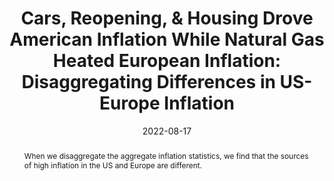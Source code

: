 ---
title: 'Cars, Reopening, & Housing Drove American Inflation While Natural Gas Heated European Inflation: Disaggregating Differences in US-Europe Inflation'
collection: research
status: 'other'
permalink: /research/mui_2022ea_globalinflation2
abstract: 'When we disaggregate the aggregate inflation statistics, we find that the sources of high inflation in the US and Europe are different.'
date: 2022-08-17
venue: 'Employ America'
paperurl: 'https://www.employamerica.org/researchreports/disaggregating-differences-in-us-europe-inflation/'
---